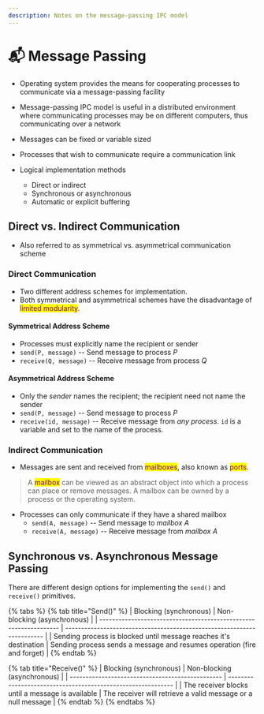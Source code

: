 ```yaml
---
description: Notes on the message-passing IPC model
---
```


# 📬 Message Passing

* Operating system provides the means for cooperating processes to communicate via a message-passing facility
* Message-passing IPC model is useful in a distributed environment where communicating processes may be on different computers, thus communicating over a network
* Messages can be fixed or variable sized&#x20;
* Processes that wish to communicate require a communication link
*   Logical implementation methods

    * Direct or indirect &#x20;
    * Synchronous or asynchronous
    * Automatic or explicit buffering&#x20;



## Direct vs. Indirect Communication

* Also referred to as symmetrical vs. asymmetrical communication scheme

### Direct Communication&#x20;

* Two different address schemes for implementation.
* Both symmetrical and asymmetrical schemes have the disadvantage of <mark style="color:purple;">limited modularity</mark>.

#### Symmetrical Address Scheme

* Processes must explicitly name the recipient or sender&#x20;
* `send(P, message)`  -- Send message to process _P_
* `receive(Q, message)`  -- Receive message from process _Q_

#### Asymmetrical Address Scheme

* Only the _sender_ names the recipient; the recipient need not name the sender&#x20;
* `send(P, message)`  -- Send message to process _P_
* `receive(id, message)`  -- Receive message from _any process_. `id` is a variable and set to the name of the process.

### Indirect Communication

* Messages are sent and received from <mark style="color:purple;">mailboxes</mark>, also known as <mark style="color:purple;">ports</mark>.

> A <mark style="color:purple;">mailbox</mark> can be viewed as an abstract object into which a process can place or remove messages. A mailbox can be owned by a process or the operating system.

* Processes can only communicate if they have a shared mailbox
  * `send(A, message)`  -- Send message to _mailbox A_
  * `receive(A, message)`  -- Receive message from _mailbox A_

## Synchronous vs. Asynchronous Message Passing

There are different design options for implementing the `send()` and `receive()` primitives.

{% tabs %}
{% tab title="Send()" %}
| Blocking (synchronous)                                            | Non-blocking (asynchronous)                                             |
| ----------------------------------------------------------------- | ----------------------------------------------------------------------- |
| Sending process is blocked until message reaches it's destination | Sending process sends a message and resumes operation (fire and forget) |
{% endtab %}

{% tab title="Receive()" %}
| Blocking (synchronous)                           | Non-blocking (asynchronous)                                  |
| ------------------------------------------------ | ------------------------------------------------------------ |
| The receiver blocks until a message is available | The receiver will retrieve a valid message or a null message |
{% endtab %}
{% endtabs %}
